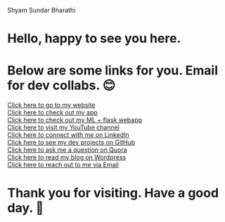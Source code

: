 Shyam Sundar Bharathi
# Hello, happy to see you here. <br />
# Below are some links for you. Email for dev collabs. 😊
[Click here to go to my website](http://shyamsundarbharathi.me/PortfolioWebsite/)<br />
[Click here to check out my app](https://play.google.com/store/apps/details?id=thelearnersdaily.wordpress.dream_calc)<br />
[Click here to check out my ML + flask webapp](http://shyamsundarbharathi.me/HousePricePredictor/)<br />
[Click here to visit my YouTube channel](https://www.youtube.com/channel/UCPzsDFExFNHQ_weZiSC65tg)<br />
[Click here to connect with me on LinkedIn](https://www.linkedin.com/in/shyam-sundar-bharathi/)<br />
[Click here to see my dev projects on GitHub](https://github.com/Shyam-Sundar-Bharathi)<br />
[Click here to ask me a question on Quora](https://www.quora.com/profile/Shyam-Sundar-Bharathi)<br />
[Click here to read my blog on Wordpress](https://thelearnersdaily.wordpress.com)<br />
[Click here to reach out to me via Email](mailto:shyamsundarbharathi@gmail.com)<br />
# Thank you for visiting. Have a good day. 🙏<br />
